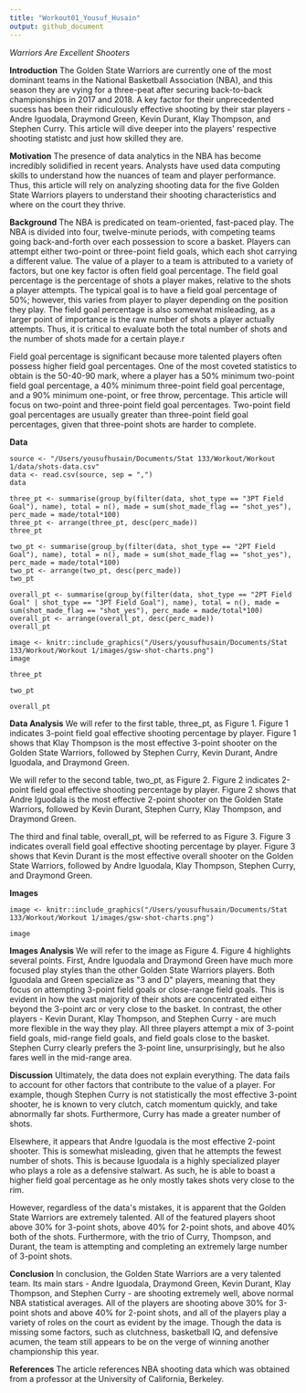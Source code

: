 ```yaml
---
title: "Workout01_Yousuf_Husain"
output: github_document
---
```


*Warriors Are Excellent Shooters*

**Introduction**
The Golden State Warriors are currently one of the most dominant teams in the National Basketball Association (NBA), and this season they are vying for a three-peat after securing back-to-back championships in 2017 and 2018. A key factor for their unprecedented sucess has been their ridiculously effective shooting by their star players - Andre Iguodala, Draymond Green, Kevin Durant, Klay Thompson, and Stephen Curry. This article will dive deeper into the players' respective shooting statistc and just how skilled they are. 

**Motivation** 
The presence of data analytics in the NBA has become incredibly solidified in recent years. Analysts have used data computing skills to understand how the nuances of team and player performance. Thus, this article will rely on analyzing shooting data for the five Golden State Warriors players to understand their shooting characteristics and where on the court they thrive.

**Background**
The NBA is predicated on team-oriented, fast-paced play. The NBA is divided into four, twelve-minute periods, with competing teams going back-and-forth over each possession to score a basket. Players can attempt either two-point or three-point field goals, which each shot carrying a different value. The value of a player to a team is attributed to a variety of factors, but one key factor is often field goal percentage. The field goal percentage is the percentage of shots a player makes, relative to the shots a player attempts. The typical goal is to have a field goal percentage of 50%; however, this varies from player to player depending on the position they play. The field goal percentage is also somewhat misleading, as a larger point of importance is the raw number of shots a player actually attempts. Thus, it is critical to evaluate both the total number of shots and the number of shots made for a certain playe.r 

Field goal percentage is significant because more talented players often possess higher field goal percentages. One of the most coveted statistics to obtain is the 50-40-90 mark, where a player has a 50% minimum two-point field goal percentage, a 40% minimum three-point field goal percentage, and a 90% minimum one-point, or free throw, percentage. This article will focus on two-point and three-point field goal percentages. Two-point field goal percentages are usually greater than three-point field goal percentages, given that three-point shots are harder to complete. 

**Data**

```{r, echo=FALSE}
source <- "/Users/yousufhusain/Documents/Stat 133/Workout/Workout 1/data/shots-data.csv"
data <- read.csv(source, sep = ",")
data

three_pt <- summarise(group_by(filter(data, shot_type == "3PT Field Goal"), name), total = n(), made = sum(shot_made_flag == "shot_yes"), perc_made = made/total*100)
three_pt <- arrange(three_pt, desc(perc_made))
three_pt

two_pt <- summarise(group_by(filter(data, shot_type == "2PT Field Goal"), name), total = n(), made = sum(shot_made_flag == "shot_yes"), perc_made = made/total*100)
two_pt <- arrange(two_pt, desc(perc_made))
two_pt

overall_pt <- summarise(group_by(filter(data, shot_type == "2PT Field Goal" | shot_type == "3PT Field Goal"), name), total = n(), made = sum(shot_made_flag == "shot_yes"), perc_made = made/total*100)
overall_pt <- arrange(overall_pt, desc(perc_made))
overall_pt

image <- knitr::include_graphics("/Users/yousufhusain/Documents/Stat 133/Workout/Workout 1/images/gsw-shot-charts.png")
image
```
```{r}
three_pt

two_pt

overall_pt
```


**Data Analysis**
We will refer to the first table, three_pt, as Figure 1. Figure 1 indicates 3-point field goal effective shooting percentage by player. Figure 1 shows that Klay Thompson is the most effective 3-point shooter on the Golden State Warriors, followed by Stephen Curry, Kevin Durant, Andre Iguodala, and Draymond Green.

We will refer to the second table, two_pt, as Figure 2. Figure 2 indicates 2-point field goal effective shooting percentage by player. Figure 2 shows that Andre Iguodala is the most effective 2-point shooter on the Golden State Warriors, followed by Kevin Durant, Stephen Curry, Klay Thompson, and Draymond Green.

The third and final table, overall_pt, will be referred to as Figure 3. Figure 3 indicates overall field goal effective shooting percentage by player. Figure 3 shows that Kevin Durant is the most effective overall shooter on the Golden State Warriors, followed by Andre Iguodala, Klay Thompson, Stephen Curry, and Draymond Green.

**Images**
```{r, echo=FALSE}
image <- knitr::include_graphics("/Users/yousufhusain/Documents/Stat 133/Workout/Workout 1/images/gsw-shot-charts.png")
```
```{r}
image
```

**Images Analysis**
We will refer to the image as Figure 4. Figure 4 highlights several points. First, Andre Iguodala and Draymond Green have much more focused play styles than the other Golden State Warriors players. Both Iguodala and Green specialize as "3 and D" players, meaning that they focus on attempting 3-point field goals or close-range field goals. This is evident in how the vast majority of their shots are concentrated either beyond the 3-point arc or very close to the basket. In contrast, the other players - Kevin Durant, Klay Thompson, and Stephen Curry - are much more flexible in the way they play. All three players attempt a mix of 3-point field goals, mid-range field goals, and field goals close to the basket. Stephen Curry clearly prefers the 3-point line, unsurprisingly, but he also fares well in the mid-range area. 

**Discussion**
Ultimately, the data does not explain everything. The data fails to account for other factors that contribute to the value of a player. For example, though Stephen Curry is not statistically the most effective 3-point shooter, he is known to very clutch, catch momentum quickly, and take abnormally far shots. Furthermore, Curry has made a greater number of shots. 

Elsewhere, it appears that Andre Iguodala is the most effective 2-point shooter. This is somewhat misleading, given that he attempts the fewest number of shots. This is because Iguodala is a highly specialized player who plays a role as a defensive stalwart. As such, he is able to boast a higher field goal percentage as he only mostly takes shots very close to the rim.

However, regardless of the data's mistakes, it is apparent that the Golden State Warriors are extremely talented. All of the featured players shoot above 30% for 3-point shots, above 40% for 2-point shots, and above 40% both of the shots. Furthermore, with the trio of Curry, Thompson, and Durant, the team is attempting and completing an extremely large number of 3-point shots. 

**Conclusion**
In conclusion, the Golden State Warriors are a very talented team. Its main stars - Andre Iguodala, Draymond Green, Kevin Durant, Klay Thompson, and Stephen Curry - are shooting extremely well, above normal NBA statistical averages. All of the players are shooting above 30% for 3-point shots and above 40% for 2-point shots, and all of the players play a variety of roles on the court as evident by the image. Though the data is missing some factors, such as clutchness, basketball IQ, and defensive acumen, the team still appears to be on the verge of winning another championship this year. 

**References**
The article references NBA shooting data which was obtained from a professor at the University of California, Berkeley.




